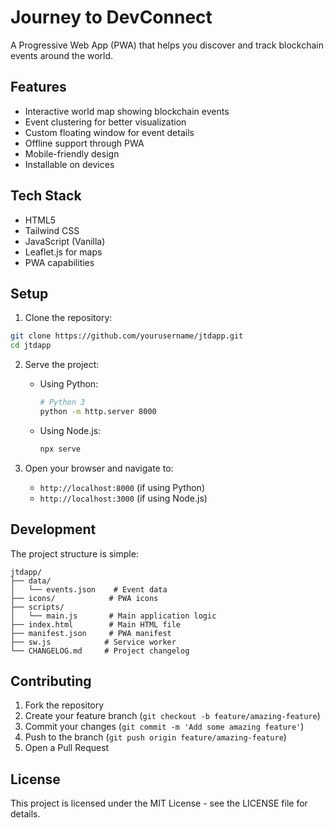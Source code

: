 # Journey to DevConnect

A Progressive Web App (PWA) that helps you discover and track blockchain events around the world.

## Features

- Interactive world map showing blockchain events
- Event clustering for better visualization
- Custom floating window for event details
- Offline support through PWA
- Mobile-friendly design
- Installable on devices

## Tech Stack

- HTML5
- Tailwind CSS
- JavaScript (Vanilla)
- Leaflet.js for maps
- PWA capabilities

## Setup

1. Clone the repository:
```bash
git clone https://github.com/yourusername/jtdapp.git
cd jtdapp
```

2. Serve the project:
   - Using Python:
     ```bash
     # Python 3
     python -m http.server 8000
     ```
   - Using Node.js:
     ```bash
     npx serve
     ```

3. Open your browser and navigate to:
   - `http://localhost:8000` (if using Python)
   - `http://localhost:3000` (if using Node.js)

## Development

The project structure is simple:
```
jtdapp/
├── data/
│   └── events.json    # Event data
├── icons/            # PWA icons
├── scripts/
│   └── main.js       # Main application logic
├── index.html        # Main HTML file
├── manifest.json     # PWA manifest
├── sw.js            # Service worker
└── CHANGELOG.md     # Project changelog
```

## Contributing

1. Fork the repository
2. Create your feature branch (`git checkout -b feature/amazing-feature`)
3. Commit your changes (`git commit -m 'Add some amazing feature'`)
4. Push to the branch (`git push origin feature/amazing-feature`)
5. Open a Pull Request

## License

This project is licensed under the MIT License - see the LICENSE file for details. 